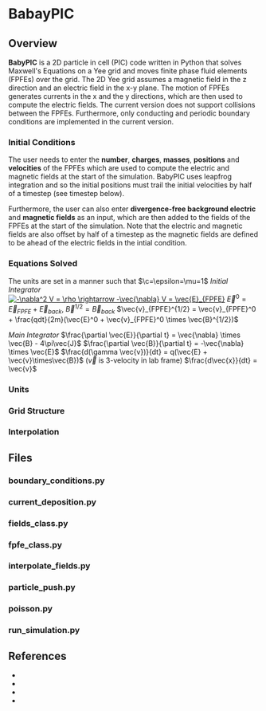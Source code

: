 
# BabayPIC

## Overview 
**BabyPIC** is a 2D particle in cell (PIC) code written in Python that solves Maxwell's Equations 
on a Yee grid and moves finite phase fluid elements (FPFEs) over the grid. The 2D Yee grid 
assumes a magnetic field in the z direction and an electric field in the x-y plane. The motion
of FPFEs generates currents in the x and the y directions, which are then used to compute the
electric fields. The current version does not support collisions between the FPFEs. Furthermore, only
conducting and periodic boundary conditions are implemented in the current version.   

### Initial Conditions 
The user needs to enter the **number**, **charges**, **masses**, **positions** and **velocities** of
the FPFEs which are used to compute the electric and magnetic fields at the start of the simulation. 
BabyPIC uses leapfrog integration and so the initial positions must trail the initial velocities by 
half of a timestep (see timestep below).

Furthermore, the user can also enter **divergence-free background electric** and **magnetic fields** as 
an input, which are then added to the fields of the FPFEs at the start of the simulation. Note that the 
electric and magnetic fields are also offset by half of a timestep as the magnetic fields are defined
to be ahead of the electric fields in the intial condition. 

### Equations Solved
The units are set in a manner such that $\c=\epsilon=\mu=1$
*Initial Integrator*  
<a href="https://www.codecogs.com/eqnedit.php?latex=-\nabla^2&space;V&space;=&space;\rho&space;\rightarrow&space;-\vec{\nabla}&space;V&space;=&space;\vec{E}_{FPFE}" target="_blank"><img src="https://latex.codecogs.com/gif.latex?-\nabla^2&space;V&space;=&space;\rho&space;\rightarrow&space;-\vec{\nabla}&space;V&space;=&space;\vec{E}_{FPFE}" title="-\nabla^2 V = \rho \rightarrow -\vec{\nabla} V = \vec{E}_{FPFE}" /></a>
$\vec{E}^0 = \vec{E}_{FPFE} + \vec{E}_{back}$, $\vec{B}^{1/2} = \vec{B}_{back}$
$\vec{v}_{FPFE}^{1/2} = \vec{v}_{FPFE}^0 + \frac{qdt}{2m}(\vec{E}^0 + \vec{v}_{FPFE}^0 \times \vec{B}^{1/2})$

*Main Integrator*
$\frac{\partial \vec{E}}{\partial t} = \vec{\nabla} \times \vec{B} - 4\pi\vec{J}$
$\frac{\partial \vec{B}}{\partial t} = -\vec{\nabla} \times \vec{E}$
$\frac{d(\gamma \vec{v})}{dt} = q(\vec{E} + \vec{v}\times\vec{B})$ ($\vec{v}$ is 3-velocity in lab frame)
$\frac{d\vec{x}}{dt} = \vec{v}$
### Units 


### Grid Structure 

### Interpolation 

## Files 

### boundary_conditions.py

### current_deposition.py

### fields_class.py

### fpfe_class.py

### interpolate_fields.py

### particle_push.py

### poisson.py

### run_simulation.py

## References 
*
*
*
*
